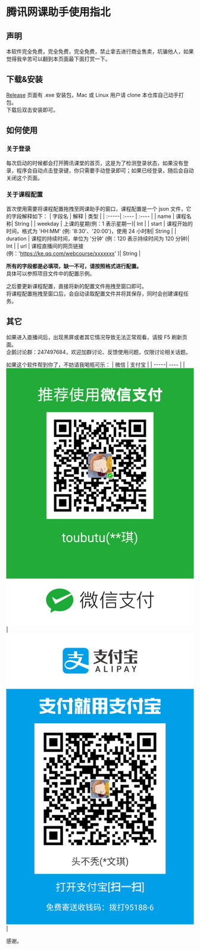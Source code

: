 # 腾讯网课助手使用指北 

## 声明
本软件完全免费，完全免费，完全免费，禁止拿去进行商业售卖，坑骗他人，如果觉得我辛苦可以翻到本页面最下面打赏一下。

## 下载&安装
[Release](https://github.com/liuwenkiii/Tencent-Course-Helper/releases) 页面有 .exe 安装包，Mac 或 Linux 用户请 clone 本仓库自己动手打包。  
下载后双击安装即可。

## 如何使用

### 关于登录
每次启动的时候都会打开腾讯课堂的首页，这是为了检测登录状态，如果没有登录，程序会自动点击登录键，你只需要手动登录即可；如果已经登录，随后会自动关闭这个页面。

### 关于课程配置
首次使用需要将课程配置拖拽至网课助手的窗口，课程配置是一个 json 文件，它的字段解释如下：
| 字段名 | 解释 | 类型 |
| :-----| :---- | :---- |
| name | 课程名称| String |
| weekday | 上课的星期(例：1 表示星期一)| Int |
| start  | 课程开始的时间，格式为 'HH:MM' (例: '8:30'、'20:00')，使用 24 小时制| String |
| duration  | 课程的持续时间，单位为 '分钟' (例：120 表示持续时间为 120 分钟)| Int |
| url  | 课程直播间的网页链接 (例：'https://ke.qq.com/webcourse/xxxxxxx' )| String |
  
**所有的字段都是必填项，缺一不可，请按照格式进行配置。**  
具体可以参照项目文件中的配置示例。

之后要更新课程配置，直接将新的配置文件拖拽至窗口即可。  
将课程配置拖拽至窗口后，会自动读取配置文件并将其保存，同时会创建课程任务。


## 其它

如果进入直播间后，出现黑屏或者其它情况导致无法正常观看，请按 F5 刷新页面。  
企鹅讨论群：247497684，欢迎加群讨论、反馈使用问题，仅限讨论相关话题。

如果这个软件帮到你了，不妨请我喝瓶可乐：
| 微信 | 支付宝 |
| -----| ---- |
| ![wexin](./wechat.png) | ![alipay](./alipay.jpg) |

感谢。
